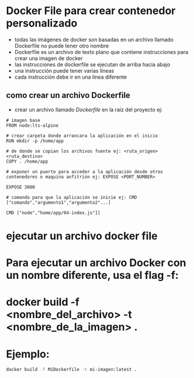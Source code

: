 # Docker File para crear contenedor personalizado
- todas las imágenes de docker son basadas en un archivo llamado Dockerfile no puede tener otro nombre
- Dockerfile es un archivo de texto plano que contiene instrucciones para crear una imagen de docker
- las instrucciones de dockerfile se ejecutan de arriba hacia abajo
- una instrucción puede tener varias líneas
- cada instrucción debe ir en una línea diferente

## como crear un archivo Dockerfile
- crear un archivo llamado *Dockerfile* en la raíz del proyecto
ej:

```docker
# imagen base
FROM node:lts-alpine

# crear carpeta donde arrancara la aplicación en el inicio
RUN mkdir -p /home/app

# de donde se copian los archivos fuente ej: <ruta_origen> <ruta_destino> 
COPY . /home/app

# exponer un puerto para acceder a la aplicación desde otros contenedores o maquina anfitrión ej: EXPOSE <PORT_NUMBER>

EXPOSE 3000

# comando para que la aplicación se inicie ej: CMD ["comando","argumento1","argumento2"...]

CMD ["node","home/app/04-index.js"]]

```

# ejecutar un archivo docker file
# Para ejecutar un archivo Docker con un nombre diferente, usa el flag -f:
# docker build -f <nombre_del_archivo> -t <nombre_de_la_imagen> .
# Ejemplo:
```bash
docker build -f MiDockerfile -t mi-imagen:latest .
```
